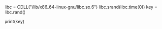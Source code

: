 

libc = CDLL("/lib/x86_64-linux-gnu/libc.so.6")
libc.srand(libc.time(0))
key = libc.rand()

print(key)
